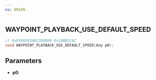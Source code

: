 ```yaml
---
ns: BRAIN
---
```

## WAYPOINT_PLAYBACK_USE_DEFAULT_SPEED

```c
// 0x6599D834B12D0800 0x1BBB2CAC
void WAYPOINT_PLAYBACK_USE_DEFAULT_SPEED(Any p0);
```


## Parameters
* **p0**: 

